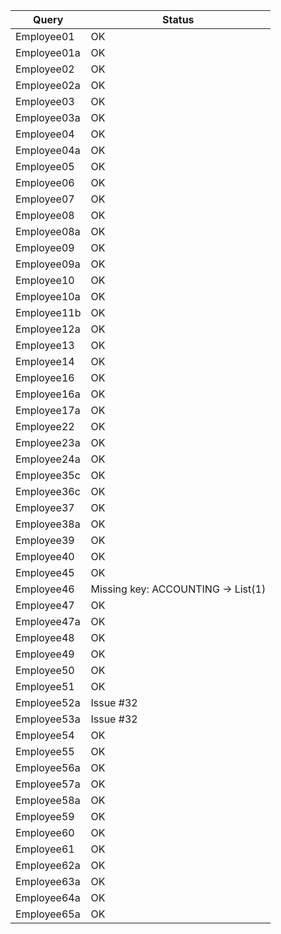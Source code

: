 Query | Status
---|---
Employee01 | OK
Employee01a | OK
Employee02 | OK
Employee02a | OK
Employee03 | OK
Employee03a | OK
Employee04 | OK
Employee04a | OK
Employee05 | OK
Employee06 | OK
Employee07 | OK
Employee08 | OK
Employee08a | OK
Employee09 | OK
Employee09a | OK
Employee10 | OK
Employee10a | OK
Employee11b | OK
Employee12a | OK
Employee13 | OK
Employee14 | OK
Employee16 | OK
Employee16a | OK
Employee17a | OK
Employee22 | OK
Employee23a | OK
Employee24a | OK
Employee35c | OK
Employee36c | OK
Employee37 | OK
Employee38a | OK
Employee39 | OK
Employee40 | OK
Employee45 | OK
Employee46 | Missing key: ACCOUNTING -> List(1)
Employee47 | OK
Employee47a | OK
Employee48 | OK
Employee49 | OK
Employee50 | OK
Employee51 | OK
Employee52a | Issue #32
Employee53a | Issue #32
Employee54 | OK
Employee55 | OK
Employee56a | OK
Employee57a | OK
Employee58a | OK
Employee59 | OK
Employee60 | OK
Employee61 | OK
Employee62a | OK
Employee63a | OK
Employee64a | OK
Employee65a | OK
